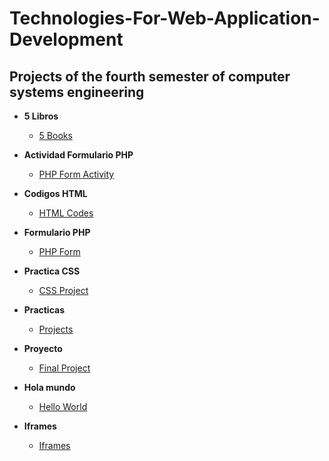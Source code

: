 <h1>Technologies-For-Web-Application-Development</h1>
    
<h2> Projects of the fourth semester of computer systems engineering</h2>

- <b>5 Libros</b>
  - [5 Books](https://github.com/hernandezr-jcesar/Technologies-For-Web-Application-Development/tree/main/5libros)
 
- <b>Actividad Formulario PHP</b>
  - [PHP Form Activity](https://github.com/hernandezr-jcesar/Technologies-For-Web-Application-Development/tree/main/ActividadFormularioPHP)
 
- <b>Codigos HTML</b>
  - [HTML Codes](https://github.com/hernandezr-jcesar/Technologies-For-Web-Application-Development/tree/main/CodigosHTML)
 
- <b>Formulario PHP</b>
  - [PHP Form](https://github.com/hernandezr-jcesar/Technologies-For-Web-Application-Development/tree/main/FormularioPHP)
 
- <b>Practica CSS</b>
  - [CSS Project](https://github.com/hernandezr-jcesar/Technologies-For-Web-Application-Development/tree/main/PracticaCSS)
 
- <b>Practicas</b>
  - [Projects](https://github.com/hernandezr-jcesar/Technologies-For-Web-Application-Development/tree/main/Practicas)
 
- <b>Proyecto</b>
  - [Final Project](https://github.com/hernandezr-jcesar/Technologies-For-Web-Application-Development/tree/main/Proyecto)
 
- <b>Hola mundo</b>
  - [Hello World](https://github.com/hernandezr-jcesar/Technologies-For-Web-Application-Development/tree/main/holamundocurso)
 
- <b>Iframes</b>
  - [Iframes](https://github.com/hernandezr-jcesar/Technologies-For-Web-Application-Development/tree/main/iframes)
 
